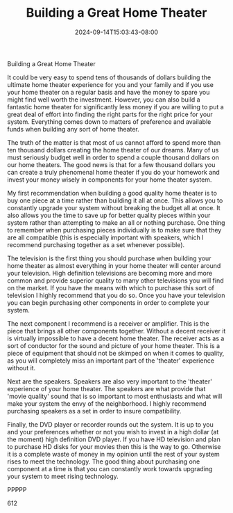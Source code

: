 ﻿---
title: "Building a Great Home Theater"
date: 2024-09-14T15:03:43-08:00
description: "Home Theater Systems TXT Tips for Web Success"
featured_image: "/images/Home Theater Systems TXT.jpg"
tags: ["Home Theater Systems TXT"]
---

Building a Great Home Theater

It could be very easy to spend tens of thousands of dollars building the ultimate home theater experience for you and your family and if you use your home theater on a regular basis and have the money to spare you might find well worth the investment. However, you can also build a fantastic home theater for significantly less money if you are willing to put a great deal of effort into finding the right parts for the right price for your system. Everything comes down to matters of preference and available funds when building any sort of home theater. 

The truth of the matter is that most of us cannot afford to spend more than ten thousand dollars creating the home theater of our dreams. Many of us must seriously budget well in order to spend a couple thousand dollars on our home theaters. The good news is that for a few thousand dollars you can create a truly phenomenal home theater if you do your homework and invest your money wisely in components for your home theater system.

My first recommendation when building a good quality home theater is to buy one piece at a time rather than building it all at once. This allows you to constantly upgrade your system without breaking the budget all at once. It also allows you the time to save up for better quality pieces within your system rather than attempting to make an all or nothing purchase. One thing to remember when purchasing pieces individually is to make sure that they are all compatible (this is especially important with speakers, which I recommend purchasing together as a set whenever possible). 

The television is the first thing you should purchase when building your home theater as almost everything in your home theater will center around your television. High definition televisions are becoming more and more common and provide superior quality to many other televisions you will find on the market. If you have the means with which to purchase this sort of television I highly recommend that you do so. Once you have your television you can begin purchasing other components in order to complete your system.

The next component I recommend is a receiver or amplifier. This is the piece that brings all other components together. Without a decent receiver it is virtually impossible to have a decent home theater. The receiver acts as a sort of conductor for the sound and picture of your home theater. This is a piece of equipment that should not be skimped on when it comes to quality, as you will completely miss an important part of the 'theater' experience without it. 

Next are the speakers. Speakers are also very important to the 'theater' experience of your home theater. The speakers are what provide that 'movie quality' sound that is so important to most enthusiasts and what will make your system the envy of the neighborhood. I highly recommend purchasing speakers as a set in order to insure compatibility.

Finally, the DVD player or recorder rounds out the system. It is up to you and your preferences whether or not you wish to invest in a high dollar (at the moment) high definition DVD player. If you have HD television and plan to purchase HD disks for your movies then this is the way to go. Otherwise it is a complete waste of money in my opinion until the rest of your system rises to meet the technology. The good thing about purchasing one component at a time is that you can constantly work towards upgrading your system to meet rising technology. 

PPPPP

612

